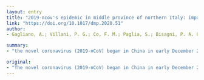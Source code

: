 ```yaml
---
layout: entry
title: "2019-ncov's epidemic in middle province of northern Italy: impact, logistic & strategy in the first line hospital"
link: "https://doi.org/10.1017/dmp.2020.51"
author:
- Gagliano, A.; Villani, P. G.; Co, F. M.; Paglia, S.; Bisagni, P. A. G.; Perotti, G. M.; Storti, E.; Lombardo, M.

summary:
- "the novel coronavirus (2019-nCoV) began in China in early December 2019. An epidemic has been recorded since February 20 in a middle province in Northern Italy. The first line Hospital had to redesign its logistical and departmental structure to respond to the influx of 2019-ncov positive patients who needed hospitalisation."

original:
- "The novel coronavirus (2019-nCoV) began in China in early December 2019 and rapidly has spread to many countries around the globe, with the number of confirmed cases increasing every day. An epidemic has been recorded since February 20 in a middle province in Northern Italy (Lodi's province, in the low Po Valley). The first line Hospital had to redesign its logistical and departmental structure to respond to the influx of 2019-ncov positive patients who needed hospitalisation. Logistical and structural strategies were guided by the crisis unit, managing in 8 days from the beginning of the epidemic to prepare the hospital ready to welcome more than 200 positive COVID19 patients with different ventilatory requirements, keeping clean emergency access lines and restoring surgical interventions and deferred urgent ordinary activity."
---
```


